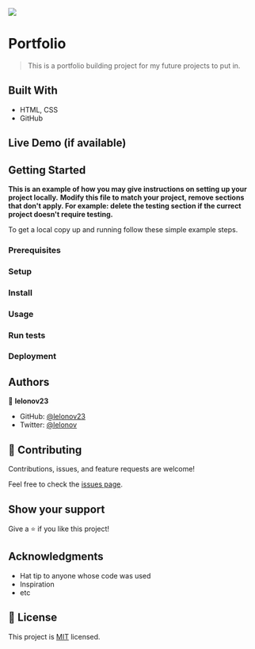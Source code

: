 ![](https://img.shields.io/badge/Microverse-blueviolet)

# Portfolio

> This is a portfolio building project for my future projects to put in.


## Built With

- HTML, CSS
- GitHub

## Live Demo (if available)


## Getting Started

**This is an example of how you may give instructions on setting up your project locally.**
**Modify this file to match your project, remove sections that don't apply. For example: delete the testing section if the currect project doesn't require testing.**


To get a local copy up and running follow these simple example steps.

### Prerequisites

### Setup

### Install

### Usage

### Run tests

### Deployment



## Authors

👤 **lelonov23**

- GitHub: [@lelonov23](https://github.com/lelonov23)
- Twitter: [@lelonov](https://twitter.com/lelonov)

## 🤝 Contributing

Contributions, issues, and feature requests are welcome!

Feel free to check the [issues page](../../issues/).

## Show your support

Give a ⭐️ if you like this project!

## Acknowledgments

- Hat tip to anyone whose code was used
- Inspiration
- etc

## 📝 License

This project is [MIT](./MIT.md) licensed.
